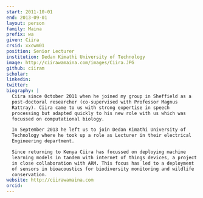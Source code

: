 ```yaml
---
start: 2011-10-01
end: 2013-09-01
layout: person
family: Maina
prefix: wa
given: Ciira
crsid: xxcwm01
position: Senior Lecturer
institution: Dedan Kimathi University of Technology
image: http://ciirawamaina.com/images/Ciira.JPG
github: ciiram
scholar: 
linkedin: 
twitter: 
biography: |
  Ciira since October 2011 when he joined my group in Sheffield as a
  post-doctoral researcher (co-supervised with Professor Magnus
  Rattray). Ciira came to us with strong expertise in speech
  processing but adapted quickly to his new role with us which was
  focussed on computational biology.

  In September 2013 he left us to join Dedan Kimathi University of
  Technology where he took up a role as Lecturer in their electrical
  Engineering department.

  Since returning to Kenya Ciira has focussed on deploying machine
  learning models in tandem with internet of things devices, a project
  in close collaboration with ARM. This focus has led to a deployment
  of sensors in bioacoustics for biodiversity monitoring and wildlife
  conservation.
website: http://ciirawamaina.com
orcid: 
---
```

